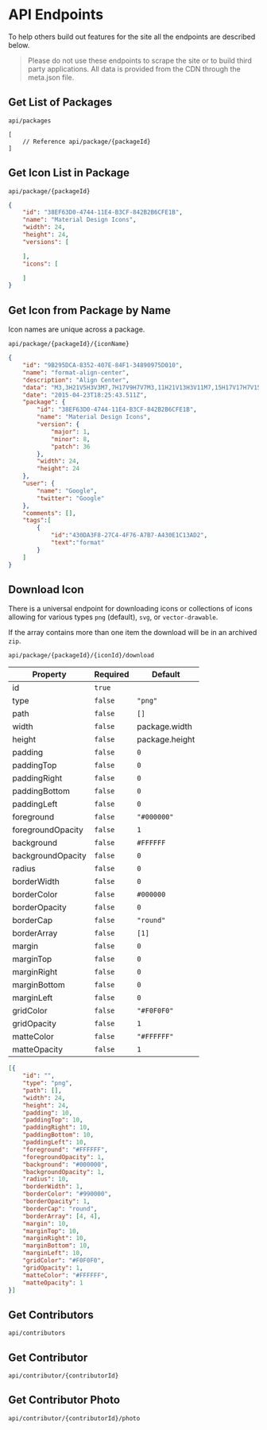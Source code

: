 # API Endpoints

To help others build out features for the site all the endpoints are described below.

> Please do not use these endpoints to scrape the site or to build third party applications. All data is provided from the CDN through the meta.json file.

## Get List of Packages

```
api/packages
```

```
[
    // Reference api/package/{packageId}
]
```

## Get Icon List in Package

```
api/package/{packageId}
```

```json
{
    "id": "38EF63D0-4744-11E4-B3CF-842B2B6CFE1B",
    "name": "Material Design Icons",
    "width": 24,
    "height": 24,
    "versions": [

    ],
    "icons": [

    ]
}
```

## Get Icon from Package by Name

Icon names are unique across a package.

```
api/package/{packageId}/{iconName}
```

```json
{
    "id": "9B295DCA-8352-407E-84F1-34890975D010",
    "name": "format-align-center",
    "description": "Align Center",
    "data": "M3,3H21V5H3V3M7,7H17V9H7V7M3,11H21V13H3V11M7,15H17V17H7V15M3,19H21V21H3V19Z",
    "date": "2015-04-23T18:25:43.511Z",
    "package": {
        "id": "38EF63D0-4744-11E4-B3CF-842B2B6CFE1B",
        "name": "Material Design Icons",
        "version": {
            "major": 1,
            "minor": 8,
            "patch": 36
        },
        "width": 24,
        "height": 24
    },
    "user": {
        "name": "Google",
        "twitter": "Google"
    },
    "comments": [],
    "tags":[
        {
            "id":"430DA3F8-27C4-4F76-A7B7-A430E1C13AD2",
            "text":"format"
        }
    ]
}
```

## Download Icon

There is a universal endpoint for downloading icons or collections of icons allowing for various types `png` (default), `svg`, or `vector-drawable`.

If the array contains more than one item the download will be in an archived `zip`.

```
api/package/{packageId}/{iconId}/download
```


| Property          | Required | Default        |
| ------------------|----------|----------------|
| id                | `true`   |                |
| type              | `false`  | `"png"`        |
| path              | `false`  | `[]`           |
| width             | `false`  | package.width  |
| height            | `false`  | package.height |
| padding           | `false`  | `0`            |
| paddingTop        | `false`  | `0`            |
| paddingRight      | `false`  | `0`            |
| paddingBottom     | `false`  | `0`            |
| paddingLeft       | `false`  | `0`            |
| foreground        | `false`  | `"#000000"`    |
| foregroundOpacity | `false`  | `1`            |
| background        | `false`  | `#FFFFFF`      |
| backgroundOpacity | `false`  | `0`            |
| radius            | `false`  | `0`            |
| borderWidth       | `false`  | `0`            |
| borderColor       | `false`  | `#000000`      |
| borderOpacity     | `false`  | `0`            |
| borderCap         | `false`  | `"round"`      |
| borderArray       | `false`  | `[1]`          |
| margin            | `false`  | `0`            |
| marginTop         | `false`  | `0`            |
| marginRight       | `false`  | `0`            |
| marginBottom      | `false`  | `0`            |
| marginLeft        | `false`  | `0`            |
| gridColor         | `false`  | `"#F0F0F0"`    |
| gridOpacity       | `false`  | `1`            |
| matteColor        | `false`  | `"#FFFFFF"`    |
| matteOpacity      | `false`  | `1`            |

```json
[{
    "id": "",
    "type": "png",
    "path": [],
    "width": 24,
    "height": 24,
    "padding": 10,
    "paddingTop": 10,
    "paddingRight": 10,
    "paddingBottom": 10,
    "paddingLeft": 10,
    "foreground": "#FFFFFF",
    "foregroundOpacity": 1,
    "background": "#000000",
    "backgroundOpacity": 1,
    "radius": 10,
    "borderWidth": 1,
    "borderColor": "#990000",
    "borderOpacity": 1,
    "borderCap": "round",
    "borderArray": [4, 4],
    "margin": 10,
    "marginTop": 10,
    "marginRight": 10,
    "marginBottom": 10,
    "marginLeft": 10,
    "gridColor": "#F0F0F0",
    "gridOpacity": 1,
    "matteColor": "#FFFFFF",
    "matteOpacity": 1
}]
```

## Get Contributors

```
api/contributors
```

## Get Contributor

```
api/contributor/{contributorId}
```

## Get Contributor Photo

```
api/contributor/{contributorId}/photo
```